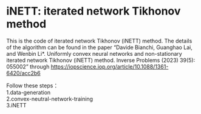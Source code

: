 # iNETT: iterated network Tikhonov method
 This is the code of iterated network Tikhonov (iNETT) method. 
The details of the algorithm can be found in the paper “Davide Bianchi, Guanghao Lai, and Wenbin Li*. Uniformly convex neural networks and non-stationary iterated network Tikhonov (iNETT) method. Inverse Problems (2023) 39(5): 055002” through https://iopscience.iop.org/article/10.1088/1361-6420/acc2b6

Follow these steps：  
1.data-generation  
2.convex-neutral-network-training  
3.iNETT  
